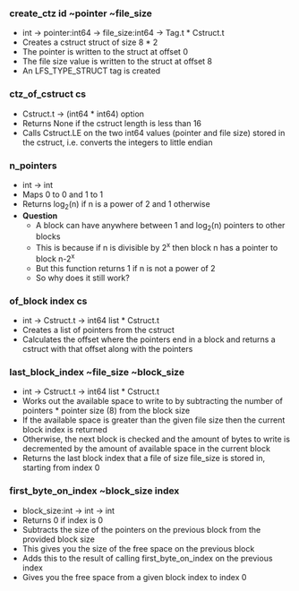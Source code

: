 ### create_ctz id ~pointer ~file_size
- int -> pointer:int64 -> file_size:int64 -> Tag.t * Cstruct.t
- Creates a cstruct struct of size 8 * 2
- The pointer is written to the struct at offset 0
- The file size value is written to the struct at offset 8
- An LFS_TYPE_STRUCT tag is created
### ctz_of_cstruct cs
- Cstruct.t -> (int64 * int64) option
- Returns None if the cstruct length is less than 16
- Calls Cstruct.LE on the two int64 values (pointer and file size) stored in the cstruct, i.e. converts the integers to little endian
### n_pointers
- int -> int
- Maps 0 to 0 and 1 to 1
- Returns log<sub>2</sub>(n) if n is a power of 2 and 1 otherwise
- **Question**
	- A block can have anywhere between 1 and log<sub>2</sub>(n) pointers to other blocks
	- This is because if n is divisible by 2<sup>x</sup> then block n has a pointer to block n-2<sup>x</sup>
	- But this function returns 1 if n is not a power of 2
	- So why does it still work?
### of_block index cs
- int -> Cstruct.t -> int64 list * Cstruct.t
- Creates a list of pointers from the cstruct
- Calculates the offset where the pointers end in a block and returns a cstruct with that offset along with the pointers
### last_block_index ~file_size ~block_size
- int -> Cstruct.t -> int64 list * Cstruct.t
- Works out the available space to write to by subtracting the number of pointers * pointer size (8) from the block size
- If the available space is greater than the given file size then the current block index is returned
- Otherwise, the next block is checked and the amount of bytes to write is decremented by the amount of available space in the current block
- Returns the last block index that a file of size file_size is stored in, starting from index 0
### first_byte_on_index ~block_size index
- block_size:int -> int -> int
- Returns 0 if index is 0
- Subtracts the size of the pointers on the previous block from the provided block size
- This gives you the size of the free space on the previous block
- Adds this to the result of calling first_byte_on_index on the previous index
- Gives you the free space from a given block index to index 0

